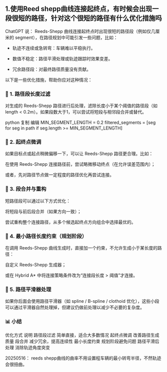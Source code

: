 ## 1.使用Reed shepp曲线连接起终点，有时候会出现一段很短的路径，针对这个很短的路径有什么优化措施吗


ChatGPT 说：
Reeds-Shepp 曲线连接起终点时出现很短的路径段（例如仅几厘米的 segment），在路径规划中可能引发一些问题，比如：

- 轨迹不连续或急转弯：车辆难以平稳执行。

- 数值不稳定：路径平滑处理或轨迹跟踪时效果变差。

- 冗余路径段：对最终路径质量没有贡献。

以下是一些优化措施，帮助你应对这种情况：

### 🧠 1. 路径段长度过滤
对生成的 Reeds-Shepp 路径进行后处理，滤除长度小于某个阈值的路径段（如 length < 0.2m）。如果段数大于1，可以尝试将短段与相邻段合并或替代。

python
复制
编辑
MIN_SEGMENT_LENGTH = 0.2
filtered_segments = [seg for seg in path if seg.length >= MIN_SEGMENT_LENGTH]
### 🔄 2. 起终点微调
如果目标点或起点稍微偏移一下，可以让 Reeds-Shepp 路径更合理。比如：

在使用 Reeds-Shepp 连接路径前，尝试略微移动终点（在允许误差范围内）；

或者，先对路径节点做一定程度的路径优化再尝试连接。

### 🧩 3. 段合并与重构
短路径段可以通过以下方式优化：

将短段与前后段合并（如果方向一致）；

尝试重构整个连接路径，从多个候选起终点方向组合中选择最优的。

### 🚗 4. 最小路径长度约束（规划阶段）
在调用 Reeds-Shepp 曲线生成时，直接加一个约束，不允许生成小于某长度的路径：

自定义 Reeds-Shepp 生成器；

或在 Hybrid A* 中将连接策略条件改为“连接段长度 > 阈值”才连接。

### 🧹 5. 路径平滑器处理
如果你后面会使用路径平滑器（如 spline / B-spline / clothoid 优化），这些小段可以通过平滑器自然处理掉，但建议仍做前处理以减少不必要的复杂度。

### 📊 小结

优化方式	说明
路径段过滤	简单直接，适合大多数情况
起终点微调	改善路径生成质量
段合并	减少冗余，提高连续性
最小长度约束	规划阶段避免问题
路径平滑后处理	消除轨迹角度突变



20250516：
reeds shepp曲线的曲率不用设置程车辆的最小转弯半径，不然轨迹会很扭曲。


